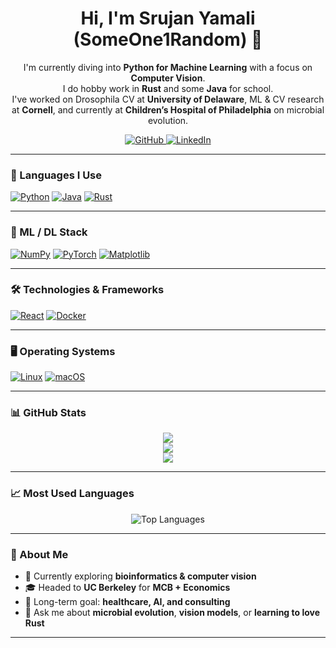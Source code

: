 <h1 align="center">Hi, I'm Srujan Yamali (SomeOne1Random) 👋</h1>

<p align="center">
  I'm currently diving into <b>Python for Machine Learning</b> with a focus on <b>Computer Vision</b>. 
  <br/>
  I do hobby work in <b>Rust</b> and some <b>Java</b> for school. 
  <br/>
  I've worked on Drosophila CV at <b>University of Delaware</b>, ML & CV research at <b>Cornell</b>, and currently at <b>Children’s Hospital of Philadelphia</b> on microbial evolution.
</p>

<div align="center">
  <a href="https://github.com/SomeOne1Random" target="_blank">
    <img src="https://img.shields.io/badge/github-%2324292e.svg?&style=for-the-badge&logo=github&logoColor=white" alt="GitHub"/>
  </a>
  <a href="https://www.linkedin.com/in/srujan-yamali-545200266/" target="_blank">
    <img src="https://img.shields.io/badge/linkedin-%231E77B5.svg?&style=for-the-badge&logo=linkedin&logoColor=white" alt="LinkedIn"/>
  </a>
</div>

---

### 🧠 Languages I Use
[![Python](https://img.shields.io/badge/python-black?style=for-the-badge&logo=python)](https://github.com/SomeOne1Random)
[![Java](https://img.shields.io/badge/java-black?style=for-the-badge&logo=openjdk)](https://github.com/SomeOne1Random)
[![Rust](https://img.shields.io/badge/rust-black?style=for-the-badge&logo=rust)](https://github.com/SomeOne1Random)

---

### 🔬 ML / DL Stack
[![NumPy](https://img.shields.io/badge/numpy-black?style=for-the-badge&logo=numpy)](https://github.com/SomeOne1Random)
[![PyTorch](https://img.shields.io/badge/PyTorch-black?style=for-the-badge&logo=PyTorch)](https://github.com/SomeOne1Random)
[![Matplotlib](https://img.shields.io/badge/Matplotlib-black?style=for-the-badge&logo=matplotlib)](https://github.com/SomeOne1Random)

---

### 🛠 Technologies & Frameworks
[![React](https://img.shields.io/badge/react-black?style=for-the-badge&logo=react)](https://github.com/SomeOne1Random)
[![Docker](https://img.shields.io/badge/docker-black?style=for-the-badge&logo=docker)](https://hub.docker.com/u/SomeOne1Random)

---

### 🖥 Operating Systems
[![Linux](https://img.shields.io/badge/linux-black?style=for-the-badge&logo=linux)](https://github.com/SomeOne1Random)
[![macOS](https://img.shields.io/badge/macos-black?style=for-the-badge&logo=apple)](https://github.com/SomeOne1Random)

---

### 📊 GitHub Stats
<p align="center">
  <a href="https://github.com/SomeOne1Random">
    <img src="http://github-profile-summary-cards.vercel.app/api/cards/profile-details?username=SomeOne1Random&theme=transparent" />
  </a>
  <br/>
  <a href="https://github.com/SomeOne1Random">
    <img src="https://github-readme-streak-stats.herokuapp.com/?user=SomeOne1Random&hide_border=true&theme=transparent" />
  </a>
  <br/>
  <a href="https://github.com/SomeOne1Random">
    <img src="http://github-profile-summary-cards.vercel.app/api/cards/stats?username=SomeOne1Random&theme=transparent" />
  </a>
</p>

---

### 📈 Most Used Languages
<p align="center">
  <img src="https://github-readme-stats.vercel.app/api/top-langs/?username=SomeOne1Random&layout=compact&hide=html&theme=transparent" alt="Top Languages" />
</p>

---

### 🧩 About Me
- 🔭 Currently exploring **bioinformatics & computer vision**
- 🎓 Headed to **UC Berkeley** for **MCB + Economics**
- 🎯 Long-term goal: **healthcare, AI, and consulting**
- 💬 Ask me about **microbial evolution**, **vision models**, or **learning to love Rust**

---

